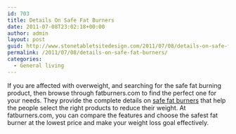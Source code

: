 ```yaml
---
id: 703
title: Details On Safe Fat Burners
date: 2011-07-08T23:02:18+00:00
author: admin
layout: post
guid: http://www.stonetabletsitedesign.com/2011/07/08/details-on-safe-fat-burners/
permalink: /2011/07/08/details-on-safe-fat-burners/
categories:
  - General living
---
```

If you are affected with overweight, and searching for the safe fat burning product, then browse through fatburners.com to find the perfect one for your needs. They provide the complete details on [safe fat burners](http://fatburners.com) that help the people select the right products to reduce their weight. At fatburners.com, you can compare the features and choose the safest fat burner at the lowest price and make your weight loss goal effectively.